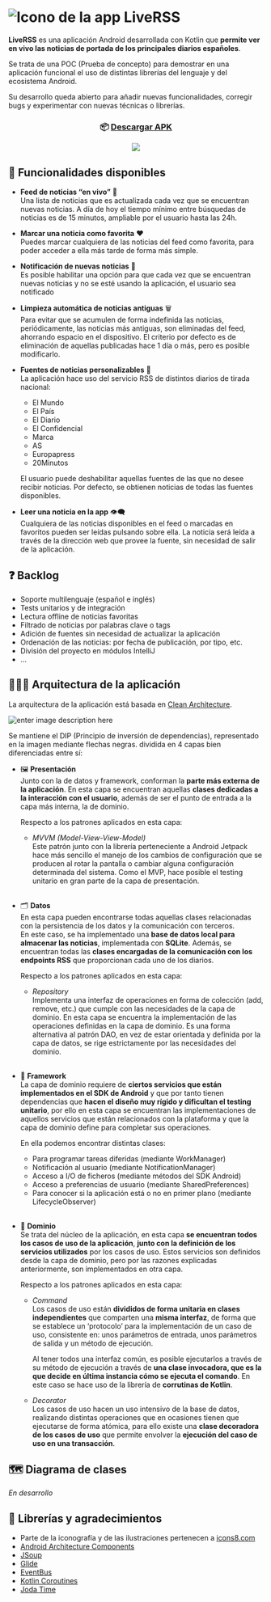 <!DOCTYPE html>
<html>

<head>
  <meta charset="utf-8">
  <meta name="viewport" content="width=device-width, initial-scale=1.0">
  <link rel="stylesheet" href="https://stackedit.io/style.css" />
</head>

<body class="stackedit">
  <div class="stackedit__html"><h1 id="liverss"><img src="https://i.imgur.com/v1lLN3R.pngg" alt="Icono de la app"> LiveRSS</h1>
<p><strong>LiveRSS</strong> es una aplicación Android desarrollada con Kotlin que <strong>permite ver en vivo las noticias de portada de los principales diarios españoles</strong>.</p>
<p>Se trata de una POC (Prueba de concepto) para demostrar en una aplicación funcional el uso de distintas librerías del lenguaje y del ecosistema Android.</p>
<p>Su desarrollo queda abierto para añadir nuevas funcionalidades, corregir bugs y experimentar con nuevas técnicas o librerías.</p>
<h3 id="p-aligncenter📦-a-hrefliverss-debug.apkdescargar-apkap"><p align="center">📦 <a href="liverss-debug.apk">Descargar APK</a></p></h3>
<p align="center">
  <img src="demo.gif">
</p>
<h2 id="🎉-funcionalidades-disponibles">🎉 Funcionalidades disponibles</h2>
<ul>
<li>
<p><strong>Feed de noticias “en vivo”</strong> 📢<br>
Una lista de noticias que es actualizada cada vez que se encuentran nuevas noticias. A día de hoy el tiempo mínimo entre búsquedas de noticias es de 15 minutos, ampliable por el usuario hasta las 24h.</p>
</li>
<li>
<p><strong>Marcar una noticia como favorita</strong>  ❤️<br>
Puedes marcar cualquiera de las noticias del feed como favorita, para poder acceder a ella más tarde de forma más simple.</p>
</li>
<li>
<p><strong>Notificación de nuevas noticias</strong> 🔔<br>
Es posible habilitar una opción para que cada vez que se encuentran nuevas noticias y no se esté usando la aplicación, el usuario sea notificado</p>
</li>
<li>
<p><strong>Limpieza automática de noticias antiguas</strong> 🗑️<br>
Para evitar que se acumulen de forma indefinida las noticias, periódicamente, las noticias más antiguas, son eliminadas del feed, ahorrando espacio en el dispositivo. El criterio por defecto es de eliminación de aquellas publicadas hace 1 día o más, pero es posible modificarlo.</p>
</li>
<li>
<p><strong>Fuentes de noticias personalizables</strong> 📰<br>
La aplicación hace uso del servicio RSS de distintos diarios de tirada nacional:</p>
<ul>
<li>El Mundo</li>
<li>El País</li>
<li>El Diario</li>
<li>El Confidencial</li>
<li>Marca</li>
<li>AS</li>
<li>Europapress</li>
<li>20Minutos</li>
</ul>
<p>El usuario puede deshabilitar aquellas fuentes de las que no desee recibir noticias. Por defecto, se obtienen noticias de todas las fuentes disponibles.</p>
</li>
<li>
<p><strong>Leer una noticia en la app</strong> 👁️‍🗨️<br>
Cualquiera de las noticias disponibles en el feed o marcadas en favoritos pueden ser leídas pulsando sobre ella. La noticia será leída a través de la dirección web que provee la fuente, sin necesidad de salir de la aplicación.</p>
</li>
</ul>
<h2 id="❓-backlog">❓ Backlog</h2>
<ul>
<li>Soporte multilenguaje (español e inglés)</li>
<li>Tests unitarios y de integración</li>
<li>Lectura offline de noticias favoritas</li>
<li>Filtrado de noticias por palabras clave o tags</li>
<li>Adición de fuentes sin necesidad de actualizar la aplicación</li>
<li>Ordenación de las noticias: por fecha de publicación, por tipo, etc.</li>
<li>División del proyecto en módulos IntelliJ</li>
<li>…</li>
</ul>
<h2 id="📐👨‍💻-arquitectura-de-la-aplicación">📐👨‍💻 Arquitectura de la aplicación</h2>
<p>La arquitectura de la aplicación está basada en <a href="https://blog.cleancoder.com/uncle-bob/2012/08/13/the-clean-architecture.html">Clean Architecture</a>.</p>
<p><img src="https://blog.cleancoder.com/uncle-bob/images/2012-08-13-the-clean-architecture/CleanArchitecture.jpg" alt="enter image description here"></p>
<p>Se mantiene el DIP (Principio de inversión de dependencias), representado en la imagen mediante flechas negras. dividida en 4 capas bien diferenciadas entre sí:</p>
<ul>
<li>
<p>🖼️ <strong>Presentación</strong><br>
Junto con la de datos y framework, conforman la <strong>parte más externa de la aplicación</strong>. En esta capa se encuentran aquellas <strong>clases dedicadas a la interacción con el usuario</strong>, además de ser el punto de entrada a la capa más interna, la de dominio.</p>
<p>Respecto a los patrones aplicados en esta capa:</p>
<ul>
<li><em>MVVM (Model-View-View-Model)</em><br>
Este patrón junto con la librería perteneciente a Android Jetpack hace más sencillo el manejo de los cambios de configuración que se producen al rotar la pantalla o cambiar alguna configuración determinada del sistema. Como el MVP, hace posible el testing unitario en gran parte de la capa de presentación.<br>
<br></li>
</ul>
</li>
<li>
<p>🗂️ <strong>Datos</strong><br>
En esta capa pueden encontrarse todas aquellas clases relacionadas con la persistencia de los datos y la comunicación con terceros.<br>
En este caso, se ha implementado una <strong>base de datos local para almacenar las noticias</strong>, implementada con <strong>SQLite</strong>. Además, se encuentran todas las <strong>clases encargadas de la comunicación con los endpoints RSS</strong> que proporcionan cada uno de los diarios.</p>
<p>Respecto a los patrones aplicados en esta capa:</p>
<ul>
<li><em>Repository</em><br>
Implementa una interfaz de operaciones en forma de colección (add, remove, etc.) que cumple con las necesidades de la capa de dominio. En esta capa se encuentra la implementación de las operaciones definidas en la capa de dominio. Es una forma alternativa al patrón DAO, en vez de estar orientada y definida por la capa de datos, se rige estrictamente por las necesidades del dominio.<br>
<br></li>
</ul>
</li>
<li>
<p>🔨 <strong>Framework</strong><br>
La capa de dominio requiere de <strong>ciertos servicios que están implementados en el SDK de Android</strong> y que por tanto tienen dependencias que <strong>hacen el diseño muy rígido y dificultan el testing unitario</strong>, por ello en esta capa se encuentran las implementaciones de aquellos servicios que están relacionados con la plataforma y que la capa de dominio define para completar sus operaciones.</p>
<p>En ella podemos encontrar distintas clases:</p>
<ul>
<li>Para programar tareas diferidas (mediante WorkManager)</li>
<li>Notificación al usuario (mediante NotificationManager)</li>
<li>Acceso a I/O de ficheros (mediante métodos del SDK Android)</li>
<li>Acceso a preferencias de usuario (mediante SharedPreferences)</li>
<li>Para conocer si la aplicación está o no en primer plano (mediante LifecycleObserver)<br>
<br></li>
</ul>
</li>
<li>
<p>🧠 <strong>Dominio</strong><br>
Se trata del núcleo de la aplicación, en esta capa <strong>se encuentran todos los casos de uso de la aplicación</strong>, <strong>junto con la definición de los servicios utilizados</strong> por los casos de uso. Estos servicios son definidos desde la capa de dominio, pero por las razones explicadas anteriormente, son implementados en otra capa.</p>
<p>Respecto a los patrones aplicados en esta capa:</p>
<ul>
<li>
<p><em>Command</em><br>
Los casos de uso están <strong>divididos de forma unitaria en clases independientes</strong> que comparten una <strong>misma interfaz</strong>, de forma que se establece un ‘protocolo’ para la implementación de un caso de uso, consistente en: unos parámetros de entrada, unos parámetros de salida y un método de ejecución.</p>
<p>Al tener todos una interfaz común, es posible ejecutarlos a través de su método de ejecución a través de <strong>una clase invocadora, que es la que decide en última instancia cómo se ejecuta el comando</strong>. En este caso se hace uso de la librería de <strong>corrutinas de Kotlin</strong>.</p>
</li>
<li>
<p><em>Decorator</em><br>
Los casos de uso hacen un uso intensivo de la base de datos, realizando distintas operaciones que en ocasiones tienen que ejecutarse de forma atómica, para ello existe una <strong>clase decoradora de los casos de uso</strong> que permite envolver la <strong>ejecución del caso de uso en una transacción</strong>.</p>
</li>
</ul>
</li>
</ul>
<h2 id="🗺️-diagrama-de-clases">🗺️ Diagrama de clases</h2>
<p><em>En desarrollo</em></p>
<h2 id="🙏-librerías-y-agradecimientos">🙏 Librerías y agradecimientos</h2>
<ul>
<li>Parte de la iconografía y de las ilustraciones pertenecen a <a href="http://icons8.com">icons8.com</a></li>
<li><a href="https://developer.android.com/topic/libraries/architecture">Android Architecture Components</a></li>
<li><a href="https://jsoup.org/">JSoup</a></li>
<li><a href="https://github.com/bumptech/glide">Glide</a></li>
<li><a href="http://greenrobot.org/eventbus/">EventBus</a></li>
<li><a href="https://github.com/Kotlin/kotlinx.coroutines">Kotlin Coroutines</a></li>
<li><a href="https://www.joda.org/joda-time/">Joda Time</a></li>
</ul>
</div>
</body>

</html>
